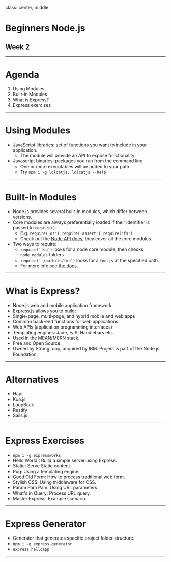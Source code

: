 class: center, middle

# Beginners Node.js
## Week 2

---

# Agenda

1. Using Modules
2. Built-in Modules
3. What is Express?
4. Express exercises

---

# Using Modules

 - JavaScript libraries: set of functions you want to include in your application.
   - The module will provide an API to expose functionality.
 - Javascript binaries: packages you run from the command line
   - One or more executables will be added to your path.
   - Try `npm i -g lolcatjs; lolcatjs --help`

---

# Built-in Modules

 - Node.js provides several built-in modules, which differ between versions.
 - Core modules are always preferentially loaded if their identifier is passed to `require()`.
   - E.g. `require('os')`, `require('assert')`, `require('fs')`
   - Check out the [Node API docs](https://nodejs.org/docs/latest-v8.x/api/fs.html), they cover all the core modules.
 - Two ways to require:
   - `require('foo')` looks for a node core module, then checks `node_modules`
     folders
   - `require('./path/to/foo')` looks for a `foo.js` at the specified path.
   - For more info see [the docs](https://nodejs.org/api/modules.html).

---

# What is Express?

 - Node.js web and mobile application framework
 - Express.js allows you to build:
  - Single-page, multi-page, and hybrid mobile and web apps
  - Common back-end functions for web applications
  - Web APIs (application programming interfaces)
 - Templating engines: Jade, EJS, Handlebars etc.
 - Used in the MEAN/MERN stack.
 - Free and Open Source.
 - Owned by StrongLoop, acquired by IBM. Project is part of the Node.js Foundation.

---

# Alternatives

- Hapi
- Koa.js
- LoopBack
- Restify
- Sails.js

---

# Express Exercises

- `npm i -g expressworks`
- Hello World!: Build a simple server using Express.
- Static: Serve Static content.
- Pug: Using a templating engine.
- Good Old Form: How to process traditional web form.
- Stylish CSS: Using middleware for CSS.
- Param Pam Pam: Using URL parameters.
- What's in Query: Process URL query.
- Master Express: Example scenario.

---

# Express Generator

- Generator that generates specific project folder structure.
- `npm i -g express-generator`
- `express helloapp`


---
